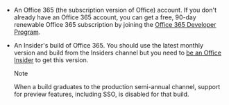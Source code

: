 * An Office 365 (the subscription version of Office) account. If you don't already have an Office 365 account, you can get a free, 90-day renewable Office 365 subscription by joining the [Office 365 Developer Program](https://developer.microsoft.com/office/dev-program). 

* An Insider's build of Office 365. You should use the latest monthly version and build from the Insiders channel but you need to [be an Office Insider](https://insider.office.com) to get this version. 

    > [!NOTE]
    > When a build graduates to the production semi-annual channel, support for preview features, including SSO, is disabled for that build.
